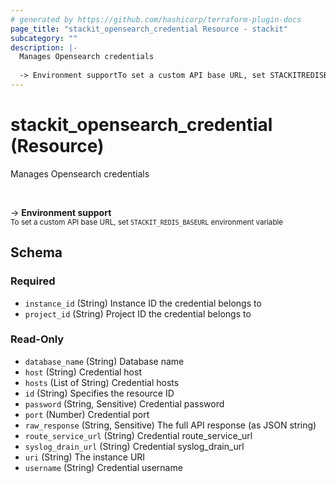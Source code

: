 ```yaml
---
# generated by https://github.com/hashicorp/terraform-plugin-docs
page_title: "stackit_opensearch_credential Resource - stackit"
subcategory: ""
description: |-
  Manages Opensearch credentials
  
  -> Environment supportTo set a custom API base URL, set STACKITREDISBASEURL environment variable
---
```


# stackit_opensearch_credential (Resource)

Manages Opensearch credentials

<br />

-> __Environment support__<br /><small>To set a custom API base URL, set <code>STACKIT_REDIS_BASEURL</code> environment variable </small>



<!-- schema generated by tfplugindocs -->
## Schema

### Required

- `instance_id` (String) Instance ID the credential belongs to
- `project_id` (String) Project ID the credential belongs to

### Read-Only

- `database_name` (String) Database name
- `host` (String) Credential host
- `hosts` (List of String) Credential hosts
- `id` (String) Specifies the resource ID
- `password` (String, Sensitive) Credential password
- `port` (Number) Credential port
- `raw_response` (String, Sensitive) The full API response (as JSON string)
- `route_service_url` (String) Credential route_service_url
- `syslog_drain_url` (String) Credential syslog_drain_url
- `uri` (String) The instance URI
- `username` (String) Credential username



